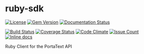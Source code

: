 # ruby-sdk
[![License](https://poser.pugx.org/portatext/php-sdk/license)](https://packagist.org/packages/portatext/php-sdk)
[![Gem Version](https://badge.fury.io/rb/portatext-sdk.svg)](https://badge.fury.io/rb/portatext-sdk)
[![Documentation Status](https://readthedocs.org/projects/portatext-ruby-sdk/badge/?version=latest)](http://portatext-ruby-sdk.readthedocs.org/en/latest/?badge=latest)

[![Build Status](https://travis-ci.org/PortaText/ruby-sdk.svg)](https://travis-ci.org/PortaText/ruby-sdk)
[![Coverage Status](https://coveralls.io/repos/PortaText/ruby-sdk/badge.svg?branch=master&service=github)](https://coveralls.io/github/PortaText/ruby-sdk?branch=master)
[![Code Climate](https://codeclimate.com/github/PortaText/ruby-sdk/badges/gpa.svg)](https://codeclimate.com/github/PortaText/ruby-sdk)
[![Issue Count](https://codeclimate.com/github/PortaText/ruby-sdk/badges/issue_count.svg)](https://codeclimate.com/github/PortaText/ruby-sdk)
[![Inline docs](http://inch-ci.org/github/portatext/ruby-sdk.svg?branch=master)](http://inch-ci.org/github/portatext/ruby-sdk)

Ruby Client for the PortaText API
